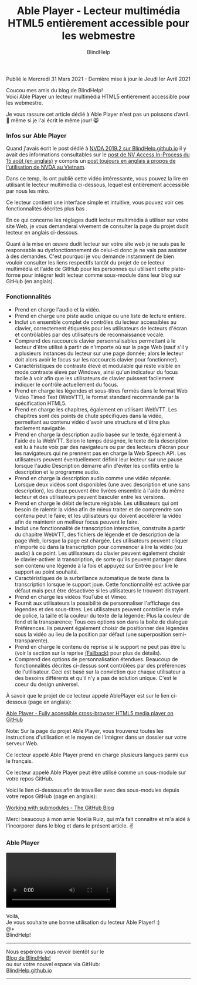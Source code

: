 ﻿---
title: Able Player - Lecteur multimédia HTML5 entièrement accessible pour les webmestre
permalink: "/AblePlayer/"
layout: post
author: BlindHelp
---

<footer>Publié le Mercredi 31 Mars 2021 - Dernière mise à jour le Jeudi Ier Avril 2021</footer>


Coucou mes amis du blog de BlindHelp!    
Voici Able Player un lecteur multimédia HTML5 entièrement accessible pour les webmestre.

Je vous rassure cet article dédié à Able Player n'est pas un poissons d’avril. 🐠 même si je l'ai écrit le même jour! 😸

### Infos sur Able Player ###

Quand j'avais écrit le post dédié à [NVDA 2019.2 sur BlindHelp.github.io](https://blindhelp.github.io/Disponible-NVDA-2019.2/) il y avait des informations consultables sur le [post de NV Access In-Process du 15 août (en anglais)](https://www.nvaccess.org/post/in-process-15th-august/) y  compris  un [post toujours en anglais à propos de l'utilisation  de NVDA au Vietnam](https://www.nvaccess.org/post/closing_the_gap_in_vietnam/).

Dans ce temp, ils ont publié cette vidéo intéressante, vous pouvez la lire en utilisant le lecteur multimedia ci-dessous, lequel est entièrement accessible par nous les miro.

Ce lecteur contient une interface simple et intuitive, vous pouvez voir ces fonctionnalités décrites plus bas . 

En ce qui concerne les  réglages dudit lecteur multimédia à utiliser sur votre site Web, je vous demanderai vivement de consulter la page du projet dudit lecteur en anglais ci-dessous.

Quant à la mise en œuvre dudit lecteur sur votre site web je ne suis pas le responsable au dysfonctionnement de celui-ci donc je ne vais pas assister à des demandes. C'est pourquoi je vou demande instamment de bien vouloir consulter les liens respectifs tantôt  du projet de ce lecteur multimédia et l'aide de GitHub pour les personnes qui utilisent  cette plate-forme pour intégrer ledit lecteur comme sous-module dans leur blog sur GitHub (en anglais).

### Fonctionnalités ###

- Prend en charge l'audio et la vidéo.
- Prend en charge une piste audio unique ou une liste de lecture entière.
- Inclut un ensemble complet de contrôles du lecteur accessibles au clavier, correctement étiquetés pour les utilisateurs de lecteurs d'écran et contrôlables par des utilisateurs de reconnaissance vocale.
- Comprend des raccourcis  clavier personnalisables permettant à le lecteur d'être utilisé à partir de n'importe où sur la page Web (sauf s'il y a plusieurs instances du lecteur sur une page donnée; alors le lecteur doit alors avoir le focus sur les raccourcis clavier pour fonctionner).
- Caractéristiques de contraste élevé et modulable qui reste visible en mode contraste élevé par Windows, ainsi qu'un indicateur du focus facile à voir afin que les utilisateurs  de clavier puissent facilement indiquer le contrôle actuellement du focus.
- Prend en charge les légendes et sous-titres fermés dans le format  Web Video Timed Text (WebVTT), le format standard recommandé par la spécification HTML5.
- Prend en charge les chapitres, également en utilisant WebVTT. Les chapitres sont des points de chute spécifiques dans la vidéo, permettant au contenu vidéo d'avoir une structure et d'être plus facilement navigable.
- Prend en charge la description audio basée sur le texte, également à l'aide de la WebVTT. Selon le temps désignée, le texte de la description est lu à haute voix par des navigateurs ou par des lecteurs d'écran pour les navigateurs qui ne prennent pas en charge la Web Speech API. Les utilisateurs peuvent éventuellement définir leur lecteur sur une pause lorsque l'audio Description démarre afin d'éviter les conflits entre la description et le programme audio.
- Prend en charge la description audio comme une vidéo séparée. Lorsque deux vidéos sont disponibles (une avec description et une sans description), les deux peuvent être livrées ensemble à l'aide du même lecteur et des utilisateurs peuvent basculer entre les versions.
- Prend en charge le débit de lecture réglable. Les utilisateurs qui ont besoin de ralentir la vidéo afin de mieux traiter et de comprendre  son contenu peut le faire; et les utilisateurs qui doivent accélérer la vidéo afin de maintenir un meilleur focus peuvent le faire.
- Inclut une fonctionnalité de transcription interactive, construite à partir du chapitre WebVTT, des fichiers de légende et de description de la page Web, lorsque  la page est chargée. Les utilisateurs peuvent cliquer n'importe où dans la transcription pour commencer à lire la vidéo (ou audio) à ce point. Les utilisateurs du clavier peuvent également choisir le clavier-activer la transcription, de sorte qu'ils peuvent partager dans son contenu une légende à la fois et appuyez sur Entrée pour lire le support au point souhaité.
- Caractéristiques de la surbrillance automatique de texte dans la transcription lorsque le support joue. Cette fonctionnalité est activée par défaut mais peut être désactivée si les utilisateurs le trouvent distrayant.
- Prend en charge les vidéos YouTube et Vimeo.
- Fournit aux utilisateurs la possibilité de personnaliser l'affichage des légendes et des sous-titres. Les utilisateurs peuvent contrôler le style de police, la taille et la couleur du texte de la légende; Plus la couleur de fond et la transparence; Tous ces options son dans la boîte de dialogue Préférences. Ils peuvent également choisir de positionner des légendes sous la vidéo au lieu de la position par défaut (une superposition semi-transparente).
- Prend en charge le contenu de reprise si le support ne peut pas être lu (voir la section sur la reprise [(Fallback)](https://ableplayer.github.io/ableplayer/) pour plus de détails).
- Comprend des options de personnalisation étendues. Beaucoup de fonctionnalités décrites ci-dessus sont contrôlées par des préférences de l'utilisateur. Ceci est basé sur la conviction que chaque utilisateur a des besoins différents et qu'il n'y a pas de solution unique. C'est le coeur du design universel.


À savoir que  le projet  de ce lecteur appelé AblePlayer est sur le lien ci-dessous (page en anglais):

[Able Player - Fully accessible cross-browser HTML5 media player on GitHub](https://ableplayer.github.io/ableplayer/)

Note: Sur la page du projet Able Player, vous trouverez toutes les instructions d'utilisation et le moyen de l'intégrer dans un dossier sur votre serveur Web.

Ce lecteur appelé Able Player prend en charge plusieurs langues parmi eux le français.

Ce lecteur appelé Able Player peut être utilisé comme un sous-module sur votre repos GitHub.

Voici le lien ci-dessous afin de  travailler avec des sous-modules depuis votre repos GitHub (page en anglais):

[Working with submodules - The GitHub Blog](https://github.blog/2016-02-01-working-with-submodules/)

Merci beaucoup à mon amie Noelia Ruiz, qui m'a fait connaître et m'a aidé à l'incorporer dans le blog et dans le présent article. ✌


<div id="ableplayer">
<h3>Able Player</h3>
<video id="video1" data-able-player preload="metadata" data-heading-level="0" data-lyrics-mode data-transcript-title="Transcription" data-skin="2020" playsinline data-youtube-id="CpDkMjQNOp0" data-description-audible="false">
<a href"https://www.youtube.com/embed/CpDkMjQNOp0"
</video>
<!-- Dependencies -->
<script src="//ajax.googleapis.com/ajax/libs/jquery/3.2.1/jquery.min.js"></script>
<script src="../../ableplayer/thirdparty/js.cookie.js"></script>

<!-- CSS -->
<link rel="stylesheet" href="../../ableplayer/build/ableplayer.min.css" type="text/css"/>

<!-- JavaScript -->
<script src="../../ableplayer/build/ableplayer.min.js"></script>
</div>

Voilà,    
Je vous souhaite une bonne utilisation du lecteur Able Player! :)    
@+    
BlindHelp!    

---

Nous espérons vous revoir bientôt sur le      
[Blog de BlindHelp!](http://blindhelp.blogspot.fr/)                    
ou sur  votre nouvel espace via GitHub:                     
[BlindHelp.github.io](https://blindhelp.github.io)                    

---